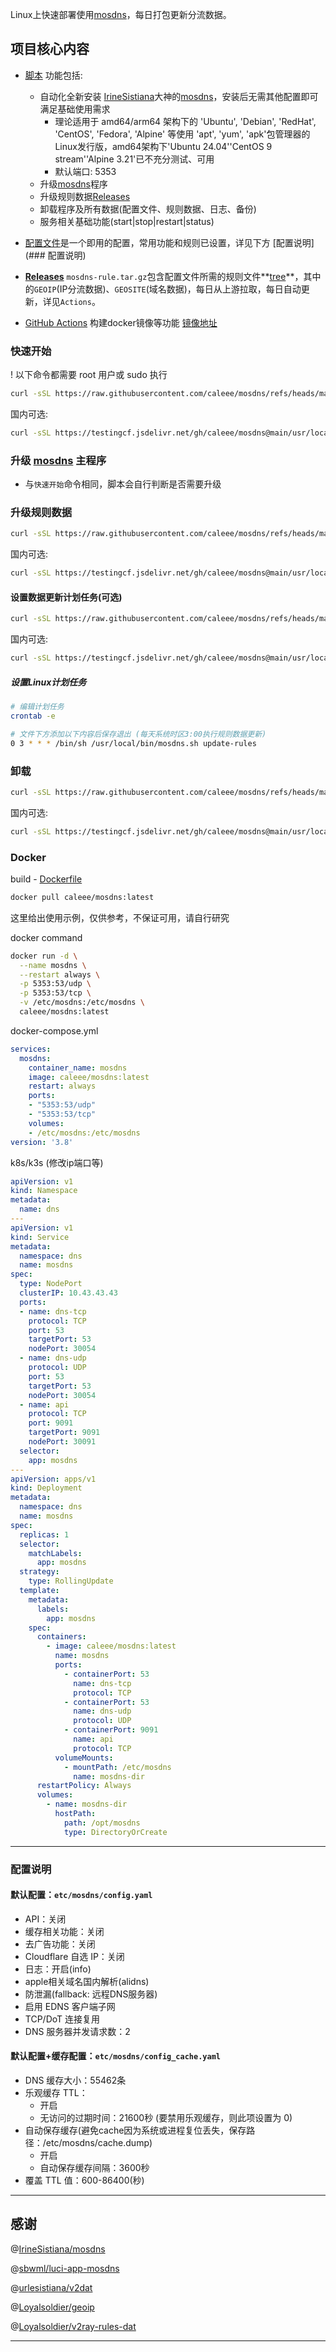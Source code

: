 Linux上快速部署使用[mosdns](https://github.com/IrineSistiana/mosdns)，每日打包更新分流数据。

## 项目核心内容

- [脚本](https://github.com/caleee/mosdns/blob/main/usr/local/bin/mosdns.sh) 功能包括: 
  - 自动化全新安装 [IrineSistiana](https://github.com/IrineSistiana)大神的[mosdns](https://github.com/IrineSistiana/mosdns)，安装后无需其他配置即可满足基础使用需求
    - 理论适用于 amd64/arm64 架构下的 'Ubuntu', 'Debian', 'RedHat', 'CentOS', 'Fedora', 'Alpine' 等使用 'apt', 'yum', 'apk'包管理器的Linux发行版，amd64架构下'Ubuntu 24.04''CentOS 9 stream''Alpine 3.21'已不充分测试、可用
    - 默认端口: 5353
  - 升级[mosdns](https://github.com/IrineSistiana/mosdns/releases)程序
  - 升级规则数据[Releases](https://github.com/caleee/mosdns/releases)
  - 卸载程序及所有数据(配置文件、规则数据、日志、备份)
  - 服务相关基础功能(start|stop|restart|status)

- [配置文件](https://github.com/caleee/mosdns/blob/main/etc/mosdns/config.yaml)是一个即用的配置，常用功能和规则已设置，详见下方 [配置说明](### 配置说明)

- **[Releases](https://github.com/caleee/mosdns/releases)** `mosdns-rule.tar.gz`包含配置文件所需的规则文件**[tree](https://github.com/caleee/mosdns/tree/main/etc/mosdns/rule)**，其中的`GEOIP`(IP分流数据)、`GEOSITE`(域名数据)，每日从上游拉取，每日自动更新，详见`Actions`。
- [GitHub Actions](https://github.com/caleee/mosdns/tree/main/.github/workflows) 构建docker镜像等功能 [镜像地址](https://hub.docker.com/r/caleee/mosdns)

### 快速开始

!  以下命令都需要 root 用户或 sudo 执行

```bash
curl -sSL https://raw.githubusercontent.com/caleee/mosdns/refs/heads/main/usr/local/bin/mosdns.sh -O && sh mosdns.sh
```

国内可选:

```bash
curl -sSL https://testingcf.jsdelivr.net/gh/caleee/mosdns@main/usr/local/bin/mosdns.sh -O && sh mosdns.sh
```

### 升级 [mosdns](https://github.com/IrineSistiana/mosdns/releases) 主程序

- 与`快速开始`命令相同，脚本会自行判断是否需要升级

### 升级规则数据

```bash
curl -sSL https://raw.githubusercontent.com/caleee/mosdns/refs/heads/main/usr/local/bin/mosdns.sh -O && sh mosdns.sh update-rules
```

国内可选:

```bash
curl -sSL https://testingcf.jsdelivr.net/gh/caleee/mosdns@main/usr/local/bin/mosdns.sh -O && sh mosdns.sh update-rules
```

#### 设置数据更新计划任务(可选)

```bash
curl -sSL https://raw.githubusercontent.com/caleee/mosdns/refs/heads/main/usr/local/bin/mosdns.sh -o /usr/local/bin/mosdns.sh && chmod +x /usr/local/bin/mosdns.sh
```

国内可选:

```bash
curl -sSL https://testingcf.jsdelivr.net/gh/caleee/mosdns@main/usr/local/bin/mosdns.sh -o /usr/local/bin/mosdns.sh && chmod +x /usr/local/bin/mosdns.sh
```

##### 设置Linux计划任务

```bash
# 编辑计划任务
crontab -e

# 文件下方添加以下内容后保存退出 (每天系统时区3:00执行规则数据更新)
0 3 * * * /bin/sh /usr/local/bin/mosdns.sh update-rules
```

### 卸载

```bash
curl -sSL https://raw.githubusercontent.com/caleee/mosdns/refs/heads/main/usr/local/bin/mosdns.sh -O && sh mosdns.sh uninstall
```

国内可选:

```bash
curl -sSL https://testingcf.jsdelivr.net/gh/caleee/mosdns@main/usr/local/bin/mosdns.sh -O && sh mosdns.sh uninstall
```

### Docker

build - [Dockerfile](https://github.com/caleee/mosdns/blob/main/Dockerfile)

```bash
docker pull caleee/mosdns:latest
```

这里给出使用示例，仅供参考，不保证可用，请自行研究

docker command

```bash
docker run -d \
  --name mosdns \
  --restart always \
  -p 5353:53/udp \
  -p 5353:53/tcp \
  -v /etc/mosdns:/etc/mosdns \
  caleee/mosdns:latest
```

docker-compose.yml

```yaml
services:
  mosdns:
    container_name: mosdns
    image: caleee/mosdns:latest
    restart: always
    ports:
    - "5353:53/udp"
    - "5353:53/tcp"
    volumes:
    - /etc/mosdns:/etc/mosdns
version: '3.8'
```

k8s/k3s (修改ip端口等)

```yaml
apiVersion: v1
kind: Namespace
metadata:
  name: dns
---
apiVersion: v1
kind: Service
metadata:
  namespace: dns
  name: mosdns
spec:
  type: NodePort
  clusterIP: 10.43.43.43
  ports:
  - name: dns-tcp
    protocol: TCP
    port: 53
    targetPort: 53
    nodePort: 30054
  - name: dns-udp
    protocol: UDP
    port: 53
    targetPort: 53
    nodePort: 30054
  - name: api
    protocol: TCP
    port: 9091
    targetPort: 9091
    nodePort: 30091
  selector:
    app: mosdns
---
apiVersion: apps/v1
kind: Deployment
metadata:
  namespace: dns
  name: mosdns
spec:
  replicas: 1
  selector:
    matchLabels:
      app: mosdns
  strategy:
    type: RollingUpdate
  template:
    metadata:
      labels:
        app: mosdns
    spec:
      containers:
        - image: caleee/mosdns:latest
          name: mosdns
          ports:
            - containerPort: 53
              name: dns-tcp
              protocol: TCP
            - containerPort: 53
              name: dns-udp
              protocol: UDP
            - containerPort: 9091
              name: api
              protocol: TCP
          volumeMounts:
            - mountPath: /etc/mosdns
              name: mosdns-dir
      restartPolicy: Always
      volumes:
        - name: mosdns-dir
          hostPath:
            path: /opt/mosdns
            type: DirectoryOrCreate
```

---

### 配置说明

#### 默认配置：`etc/mosdns/config.yaml`

+ API：关闭
+ 缓存相关功能：关闭
+ 去广告功能：关闭
+ Cloudflare 自选 IP：关闭
+ 日志：开启(info)
+ apple相关域名国内解析(alidns)
+ 防泄漏(fallback: 远程DNS服务器)
+ 启用 EDNS 客户端子网
+ TCP/DoT 连接复用
+ DNS 服务器并发请求数：2

#### 默认配置+缓存配置：`etc/mosdns/config_cache.yaml`

+ DNS 缓存大小：55462条
+ 乐观缓存 TTL：
  + 开启
  + 无访问的过期时间：21600秒 (要禁用乐观缓存，则此项设置为 0)
+ 自动保存缓存(避免cache因为系统或进程复位丢失，保存路径：/etc/mosdns/cache.dump)
  + 开启
  + 自动保存缓存间隔：3600秒
+ 覆盖 TTL 值：600-86400(秒)

---

## 感谢

@[IrineSistiana/mosdns](https://github.com/IrineSistiana/mosdns)

@[sbwml/luci-app-mosdns](https://github.com/sbwml/luci-app-mosdns)

@[urlesistiana/v2dat](https://github.com/urlesistiana/v2dat)

@[Loyalsoldier/geoip](https://github.com/Loyalsoldier/geoip)

@[Loyalsoldier/v2ray-rules-dat](https://github.com/Loyalsoldier/v2ray-rules-dat)

---

